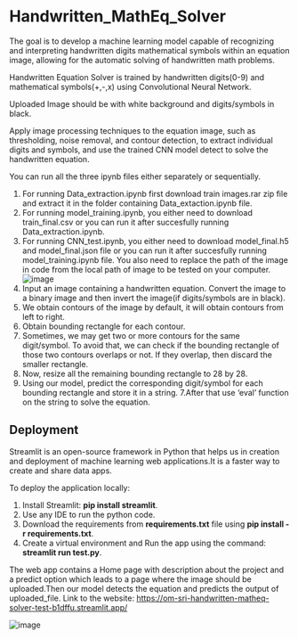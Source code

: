 # Handwritten_MathEq_Solver
The goal is to develop a machine learning model capable of recognizing and interpreting handwritten digits mathematical symbols within an equation image, allowing for the automatic solving of handwritten math problems.

Handwritten Equation Solver is trained by handwritten digits(0-9) and mathematical symbols(+,-,x) using Convolutional Neural Network.
 
Uploaded Image should be with white background and digits/symbols in black.

Apply image processing techniques to the equation image, such as thresholding, noise removal, and contour detection, to extract individual digits and symbols, and use the trained CNN model detect to solve the handwritten equation.

You can run all the three ipynb files either separately or sequentially.
1. For running Data_extraction.ipynb first download train images.rar zip file and extract it in the folder containing Data_extaction.ipynb file.
2. For running model_training.ipynb, you either need to download train_final.csv or you can run it after succesfully running Data_extraction.ipynb.
3. For running CNN_test.ipynb, you either need to download model_final.h5 and model_final.json file or you can run it after succesfully running model_training.ipynb file. You also need to replace the path of the image in code from the local path of image to be tested on your computer.
![image](https://github.com/om-sri/Handwritten_MathEq_Solver/assets/81167782/5c3f79ea-10a8-4034-bfbe-975d19f10c7d)
1. Input an image containing a handwritten equation. Convert the image to a binary image and then invert the image(if digits/symbols are in black).
2. We obtain contours of the image by default, it will obtain contours from left to right.
3. Obtain bounding rectangle for each contour.
4. Sometimes, we may get two or more contours for the same digit/symbol. To avoid that, we can check if the bounding rectangle of those two contours overlaps or not. If they overlap, then discard the smaller rectangle.
5. Now, resize all the remaining bounding rectangle to 28 by 28.
6. Using our model, predict the corresponding digit/symbol for each bounding rectangle and store it in a string.
7.After that use ‘eval’ function on the string to solve the equation.

## Deployment 
Streamlit is an open-source framework in Python that helps us in creation and deployment of machine learning web applications.It is a faster way to create and share data apps.

To deploy the application locally:
1. Install Streamlit: **pip install streamlit**.
2. Use any IDE to run the python code.
3. Download the requirements from **requirements.txt** file using **pip install -r requirements.txt**.
4. Create a virtual environment and Run the app using the command: **streamlit run test.py**.

The web app contains a Home page with description about the project and a predict option which leads to a page where the image should be uploaded.Then our model detects the equation and predicts the output of uploaded_file.
Link to the website: https://om-sri-handwritten-matheq-solver-test-b1dffu.streamlit.app/

![image](https://github.com/om-sri/Handwritten_MathEq_Solver/assets/81167782/01eaf6bc-c046-43dd-8e81-529c2b1fef91)







